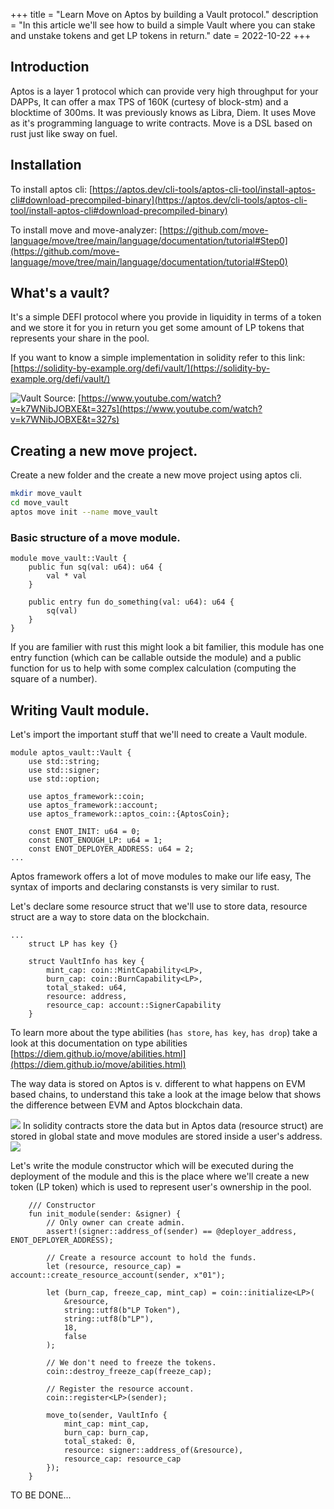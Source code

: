 +++
title = "Learn Move on Aptos by building a Vault protocol."
description = "In this article we'll see how to build a simple Vault where you can stake and unstake tokens and get LP tokens in return."
date = 2022-10-22
+++

## Introduction

Aptos is a layer 1 protocol which can provide very high throughput for your DAPPs, It can offer a max TPS of 160K (curtesy of block-stm) and a blocktime of 300ms. It was previously knows as Libra, Diem. It uses Move as it's programming language to write contracts. Move is a DSL based on rust just like sway on fuel.

## Installation

To install aptos cli: [https://aptos.dev/cli-tools/aptos-cli-tool/install-aptos-cli#download-precompiled-binary](https://aptos.dev/cli-tools/aptos-cli-tool/install-aptos-cli#download-precompiled-binary)

To install move and move-analyzer: [https://github.com/move-language/move/tree/main/language/documentation/tutorial#Step0](https://github.com/move-language/move/tree/main/language/documentation/tutorial#Step0)

## What's a vault?

It's a simple DEFI protocol where you provide in liquidity in terms of a token and we store it for you in return you get some amount of LP tokens that represents your share in the pool.

If you want to know a simple implementation in solidity refer to this link: [https://solidity-by-example.org/defi/vault/](https://solidity-by-example.org/defi/vault/)

![Vault](/2022-10-22-16-08-14.png)
Source: [https://www.youtube.com/watch?v=k7WNibJOBXE&t=327s](https://www.youtube.com/watch?v=k7WNibJOBXE&t=327s)

## Creating a new move project.

Create a new folder and the create a new move project using aptos cli.

```bash
mkdir move_vault
cd move_vault
aptos move init --name move_vault
```

### Basic structure of a move module.

```
module move_vault::Vault {
    public fun sq(val: u64): u64 {
        val * val
    }

    public entry fun do_something(val: u64): u64 {
        sq(val)
    }
}
```

If you are familier with rust this might look a bit familier, this module has one entry function (which can be callable outside the module) and a public function for us to help with some complex calculation (computing the square of a number).

## Writing Vault module.

Let's import the important stuff that we'll need to create a Vault module.

```move
module aptos_vault::Vault {
    use std::string;
    use std::signer;
    use std::option;

    use aptos_framework::coin;
    use aptos_framework::account;
    use aptos_framework::aptos_coin::{AptosCoin};

    const ENOT_INIT: u64 = 0;
    const ENOT_ENOUGH_LP: u64 = 1;
    const ENOT_DEPLOYER_ADDRESS: u64 = 2;
...
```

Aptos framework offers a lot of move modules to make our life easy, The syntax of imports and declaring constansts is very similar to rust.

Let's declare some resource struct that we'll use to store data, resource struct are a way to store data on the blockchain.

```move
...
    struct LP has key {}

    struct VaultInfo has key {
        mint_cap: coin::MintCapability<LP>,
        burn_cap: coin::BurnCapability<LP>,
        total_staked: u64,
        resource: address,
        resource_cap: account::SignerCapability
    }
```

To learn more about the type abilities (`has store`, `has key`, `has drop`) take a look at this documentation on type abilities [https://diem.github.io/move/abilities.html](https://diem.github.io/move/abilities.html)

The way data is stored on Aptos is v. different to what happens on EVM based chains, to understand this take a look at the image below that shows the difference between EVM and Aptos blockchain data.

![](/2022-10-22-16-21-12.png)
In solidity contracts store the data but in Aptos data (resource struct) are stored in global state and move modules are stored inside a user's address.
![](/2022-10-22-16-22-33.png)

Let's write the module constructor which will be executed during the deployment of the module and this is the place where we'll create a new token (LP token) which is used to represent user's ownership in the pool.

```move
    /// Constructor
    fun init_module(sender: &signer) {
        // Only owner can create admin.
        assert!(signer::address_of(sender) == @deployer_address, ENOT_DEPLOYER_ADDRESS);

        // Create a resource account to hold the funds.
        let (resource, resource_cap) = account::create_resource_account(sender, x"01");

        let (burn_cap, freeze_cap, mint_cap) = coin::initialize<LP>(
            &resource,
            string::utf8(b"LP Token"),
            string::utf8(b"LP"),
            18,
            false
        );

        // We don't need to freeze the tokens.
        coin::destroy_freeze_cap(freeze_cap);

        // Register the resource account.
        coin::register<LP>(sender);

        move_to(sender, VaultInfo {
            mint_cap: mint_cap,
            burn_cap: burn_cap,
            total_staked: 0,
            resource: signer::address_of(&resource),
            resource_cap: resource_cap
        });
    }
```

TO BE DONE...
